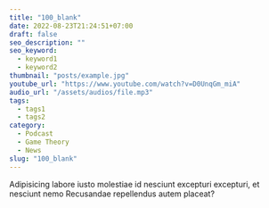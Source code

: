```yaml
---
title: "100_blank"
date: 2022-08-23T21:24:51+07:00
draft: false
seo_description: ""
seo_keyword:
  - keyword1
  - keyword2
thumbnail: "posts/example.jpg"
youtube_url: "https://www.youtube.com/watch?v=D0UnqGm_miA"
audio_url: "/assets/audios/file.mp3"
tags:
  - tags1
  - tags2
category:
  - Podcast
  - Game Theory
  - News
slug: "100_blank"
---
```


Adipisicing labore iusto molestiae id nesciunt excepturi excepturi, et nesciunt
nemo Recusandae repellendus autem placeat?
